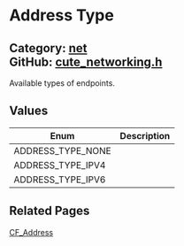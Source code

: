 [](../header.md ':include')

# Address Type

Category: [net](/api_reference?id=net)  
GitHub: [cute_networking.h](https://github.com/RandyGaul/cute_framework/blob/master/include/cute_networking.h)  
---

Available types of endpoints.

## Values

Enum | Description
--- | ---
ADDRESS_TYPE_NONE | 
ADDRESS_TYPE_IPV4 | 
ADDRESS_TYPE_IPV6 | 

## Related Pages

[CF_Address](/net/cf_address.md)  
